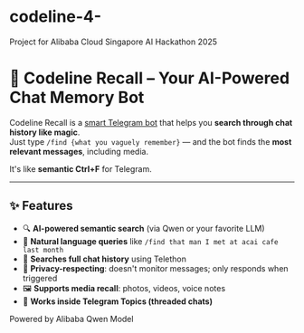 # codeline-4-
Project for Alibaba Cloud Singapore AI Hackathon 2025

# 🧠 Codeline Recall – Your AI-Powered Chat Memory Bot

Codeline Recall is a [smart Telegram bot](https://t.me/cod3linebot) that helps you **search through chat history like magic**.  
Just type `/find {what you vaguely remember}` — and the bot finds the **most relevant messages**, including media.

It's like **semantic Ctrl+F** for Telegram.


---

## ✨ Features

- 🔍 **AI-powered semantic search** (via Qwen or your favorite LLM)
- 💬 **Natural language queries** like `/find that man I met at acai cafe last month`
- 🧠 **Searches full chat history** using Telethon
- 🔐 **Privacy-respecting**: doesn't monitor messages; only responds when triggered
- 🖼️ **Supports media recall**: photos, videos, voice notes
- 🧵 **Works inside Telegram Topics (threaded chats)**

Powered by Alibaba Qwen Model
